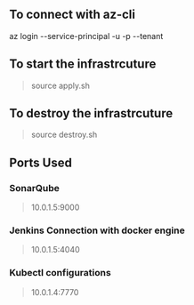 ## To connect with az-cli
az login --service-principal -u <cliendt-id> -p <client-secret> --tenant <tenant-id>

## To start the infrastrcuture
> source apply.sh

## To destroy the infrastrcuture
> source destroy.sh


## Ports Used 
### SonarQube
> 10.0.1.5:9000
### Jenkins Connection with docker engine
> 10.0.1.5:4040
### Kubectl configurations
> 10.0.1.4:7770